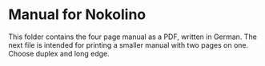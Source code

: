 # Manual for Nokolino  
  
This folder contains the four page manual as a PDF, written in German. The next file is intended for printing a smaller
manual with two pages on one. Choose duplex and long edge.

